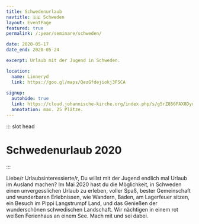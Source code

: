 ```yaml
---
title: Schwedenurlaub
navtitle: 🇸🇪 Schweden
layout: EventPage
featured: true
permalink: /:year/seminare/schweden/

date: 2020-05-17
date_end: 2020-05-24

excerpt: Urlaub mit der Jugend in Schweden. 

location:
  name: Linneryd
  link: https://goo.gl/maps/QezGfdejiokj3FSCA
  
signup:
  autohide: true
  link: https://cloud.johannische-kirche.org/index.php/s/g5rZ856FAX8DydR
  annotation: max. 25 Plätze.
---
```


::: slot head

# Schwedenurlaub 2020

:::


Liebe/r Urlaubsinteressierte/r,
Du willst mit der Jugend endlich mal Urlaub im Ausland machen? Im Mai 2020 hast du die Möglichkeit, in Schweden einen unvergesslichen Urlaub zu erleben, voller Spaß, bester Gemeinschaft und wunderbaren Erlebnissen, wie Wandern, Baden, am Lagerfeuer sitzen, ein Besuch im Pippi Langstrumpf Land, und das Genießen der wunderschönen schwedischen Landschaft. Wir nächtigen in einem rot weißen Ferienhaus an einem See. Mach mit und sei dabei.
